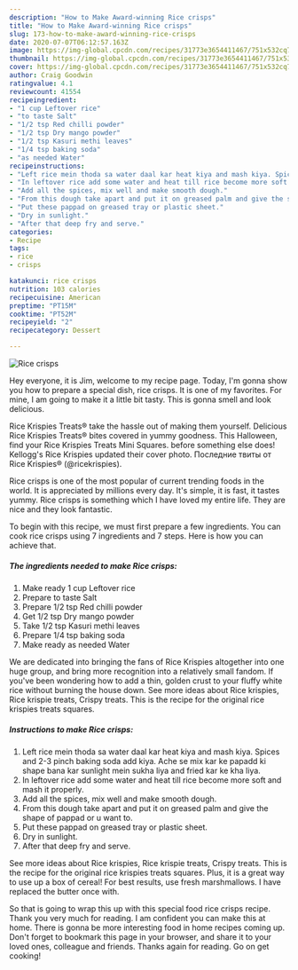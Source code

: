 ```yaml
---
description: "How to Make Award-winning Rice crisps"
title: "How to Make Award-winning Rice crisps"
slug: 173-how-to-make-award-winning-rice-crisps
date: 2020-07-07T06:12:57.163Z
image: https://img-global.cpcdn.com/recipes/31773e3654411467/751x532cq70/rice-crisps-recipe-main-photo.jpg
thumbnail: https://img-global.cpcdn.com/recipes/31773e3654411467/751x532cq70/rice-crisps-recipe-main-photo.jpg
cover: https://img-global.cpcdn.com/recipes/31773e3654411467/751x532cq70/rice-crisps-recipe-main-photo.jpg
author: Craig Goodwin
ratingvalue: 4.1
reviewcount: 41554
recipeingredient:
- "1 cup Leftover rice"
- "to taste Salt"
- "1/2 tsp Red chilli powder"
- "1/2 tsp Dry mango powder"
- "1/2 tsp Kasuri methi leaves"
- "1/4 tsp baking soda"
- "as needed Water"
recipeinstructions:
- "Left rice mein thoda sa water daal kar heat kiya and mash kiya. Spices and 2-3 pinch baking soda add kiya. Ache se mix kar ke papadd ki shape bana kar sunlight mein sukha liya and fried kar ke kha liya."
- "In leftover rice add some water and heat till rice become more soft and mash it properly."
- "Add all the spices, mix well and make smooth dough."
- "From this dough take apart and put it on greased palm and give the shape of pappad or u want to."
- "Put these pappad on greased tray or plastic sheet."
- "Dry in sunlight."
- "After that deep fry and serve."
categories:
- Recipe
tags:
- rice
- crisps

katakunci: rice crisps 
nutrition: 103 calories
recipecuisine: American
preptime: "PT15M"
cooktime: "PT52M"
recipeyield: "2"
recipecategory: Dessert

---
```



![Rice crisps](https://img-global.cpcdn.com/recipes/31773e3654411467/751x532cq70/rice-crisps-recipe-main-photo.jpg)

Hey everyone, it is Jim, welcome to my recipe page. Today, I'm gonna show you how to prepare a special dish, rice crisps. It is one of my favorites. For mine, I am going to make it a little bit tasty. This is gonna smell and look delicious.

Rice Krispies Treats® take the hassle out of making them yourself. Delicious Rice Krispies Treats® bites covered in yummy goodness. This Halloween, find your Rice Krispies Treats Mini Squares. before something else does! Kellogg&#39;s Rice Krispies updated their cover photo. Последние твиты от Rice Krispies® (@ricekrispies).

Rice crisps is one of the most popular of current trending foods in the world. It is appreciated by millions every day. It's simple, it is fast, it tastes yummy. Rice crisps is something which I have loved my entire life. They are nice and they look fantastic.


To begin with this recipe, we must first prepare a few ingredients. You can cook rice crisps using 7 ingredients and 7 steps. Here is how you can achieve that.

<!--inarticleads1-->

##### The ingredients needed to make Rice crisps:

1. Make ready 1 cup Leftover rice
1. Prepare to taste Salt
1. Prepare 1/2 tsp Red chilli powder
1. Get 1/2 tsp Dry mango powder
1. Take 1/2 tsp Kasuri methi leaves
1. Prepare 1/4 tsp baking soda
1. Make ready as needed Water


We are dedicated into bringing the fans of Rice Krispies altogether into one huge group, and bring more recognition into a relatively small fandom. If you&#39;ve been wondering how to add a thin, golden crust to your fluffy white rice without burning the house down. See more ideas about Rice krispies, Rice krispie treats, Crispy treats. This is the recipe for the original rice krispies treats squares. 

<!--inarticleads2-->

##### Instructions to make Rice crisps:

1. Left rice mein thoda sa water daal kar heat kiya and mash kiya. Spices and 2-3 pinch baking soda add kiya. Ache se mix kar ke papadd ki shape bana kar sunlight mein sukha liya and fried kar ke kha liya.
1. In leftover rice add some water and heat till rice become more soft and mash it properly.
1. Add all the spices, mix well and make smooth dough.
1. From this dough take apart and put it on greased palm and give the shape of pappad or u want to.
1. Put these pappad on greased tray or plastic sheet.
1. Dry in sunlight.
1. After that deep fry and serve.


See more ideas about Rice krispies, Rice krispie treats, Crispy treats. This is the recipe for the original rice krispies treats squares. Plus, it is a great way to use up a box of cereal! For best results, use fresh marshmallows. I have replaced the butter once with. 

So that is going to wrap this up with this special food rice crisps recipe. Thank you very much for reading. I am confident you can make this at home. There is gonna be more interesting food in home recipes coming up. Don't forget to bookmark this page in your browser, and share it to your loved ones, colleague and friends. Thanks again for reading. Go on get cooking!
